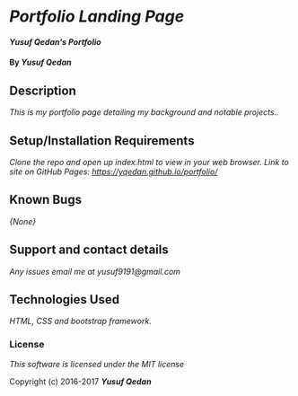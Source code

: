# _Portfolio Landing Page_

#### _Yusuf Qedan's Portfolio_

#### By _**Yusuf Qedan**_

## Description

_This is my portfolio page detailing my background and notable projects.._

## Setup/Installation Requirements

_Clone the repo and open up index.html to view in your web browser.
  Link to site on GitHub Pages: https://yqedan.github.io/portfolio/_

## Known Bugs

_{None}_

## Support and contact details

_Any issues email me at yusuf9191@gmail.com_

## Technologies Used

_HTML, CSS and bootstrap framework._

### License

*This software is licensed under the MIT license*

Copyright (c) 2016-2017 **_Yusuf Qedan_**

